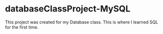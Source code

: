 # databaseClassProject-MySQL
This project was created for my Database class. This is where I learned SQL for the first time. 
